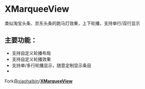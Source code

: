 # XMarqueeView
类似淘宝头条、京东头条的跑马灯效果，上下轮播，支持单行/双行显示

## 主要功能：
- 支持自定义轮播布局
- 支持自定义轮播效果
- 支持单/多行轮播显示，随意定制显示条目
- 







Fork自[xiaohaibin](https://github.com/xiaohaibin)/**[XMarqueeView](https://github.com/xiaohaibin/XMarqueeView)**

